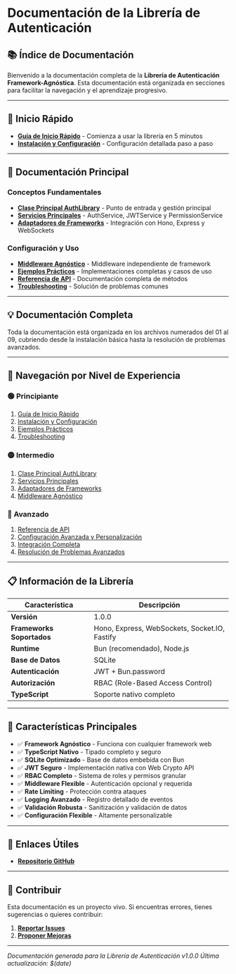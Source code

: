 # Documentación de la Librería de Autenticación

## 📚 Índice de Documentación

Bienvenido a la documentación completa de la **Librería de Autenticación Framework-Agnóstica**. Esta documentación está organizada en secciones para facilitar la navegación y el aprendizaje progresivo.

---

## 🚀 Inicio Rápido

- **[Guía de Inicio Rápido](./01-quick-start.md)** - Comienza a usar la librería en 5 minutos
- **[Instalación y Configuración](./02-installation-config.md)** - Configuración detallada paso a paso

---

## 📖 Documentación Principal

### Conceptos Fundamentales
- **[Clase Principal AuthLibrary](./03-auth-library.md)** - Punto de entrada y gestión principal
- **[Servicios Principales](./04-services.md)** - AuthService, JWTService y PermissionService
- **[Adaptadores de Frameworks](./05-framework-adapters.md)** - Integración con Hono, Express y WebSockets

### Configuración y Uso
- **[Middleware Agnóstico](./06-middleware.md)** - Middleware independiente de framework
- **[Ejemplos Prácticos](./07-examples.md)** - Implementaciones completas y casos de uso
- **[Referencia de API](./08-api-reference.md)** - Documentación completa de métodos
- **[Troubleshooting](./09-troubleshooting.md)** - Solución de problemas comunes

---

## 💡 Documentación Completa

Toda la documentación está organizada en los archivos numerados del 01 al 09, cubriendo desde la instalación básica hasta la resolución de problemas avanzados.

---

## 🎯 Navegación por Nivel de Experiencia

### 🟢 Principiante
1. [Guía de Inicio Rápido](./01-quick-start.md)
2. [Instalación y Configuración](./02-installation-config.md)
3. [Ejemplos Prácticos](./07-examples.md)
4. [Troubleshooting](./09-troubleshooting.md)

### 🟡 Intermedio
1. [Clase Principal AuthLibrary](./03-auth-library.md)
2. [Servicios Principales](./04-services.md)
3. [Adaptadores de Frameworks](./05-framework-adapters.md)
4. [Middleware Agnóstico](./06-middleware.md)

### 🔴 Avanzado
1. [Referencia de API](./08-api-reference.md)
2. [Configuración Avanzada y Personalización](./03-auth-library.md)
3. [Integración Completa](./05-framework-adapters.md)
4. [Resolución de Problemas Avanzados](./09-troubleshooting.md)

---

## 📋 Información de la Librería

| Característica | Descripción |
|----------------|-------------|
| **Versión** | 1.0.0 |
| **Frameworks Soportados** | Hono, Express, WebSockets, Socket.IO, Fastify |
| **Runtime** | Bun (recomendado), Node.js |
| **Base de Datos** | SQLite |
| **Autenticación** | JWT + Bun.password |
| **Autorización** | RBAC (Role-Based Access Control) |
| **TypeScript** | Soporte nativo completo |

---

## 🌟 Características Principales

- ✅ **Framework Agnóstico** - Funciona con cualquier framework web
- ✅ **TypeScript Nativo** - Tipado completo y seguro
- ✅ **SQLite Optimizado** - Base de datos embebida con Bun
- ✅ **JWT Seguro** - Implementación nativa con Web Crypto API
- ✅ **RBAC Completo** - Sistema de roles y permisos granular
- ✅ **Middleware Flexible** - Autenticación opcional y requerida
- ✅ **Rate Limiting** - Protección contra ataques
- ✅ **Logging Avanzado** - Registro detallado de eventos
- ✅ **Validación Robusta** - Sanitización y validación de datos
- ✅ **Configuración Flexible** - Altamente personalizable

---

## 🔗 Enlaces Útiles

- **[Repositorio GitHub](https://github.com/auth-library/framework-agnostic-auth)**

---

## 📝 Contribuir

Esta documentación es un proyecto vivo. Si encuentras errores, tienes sugerencias o quieres contribuir:

1. **[Reportar Issues](https://github.com/auth-library/docs/issues)**
2. **[Proponer Mejoras](https://github.com/auth-library/docs/pulls)**

---

*Documentación generada para la Librería de Autenticación v1.0.0*
*Última actualización: $(date)*
